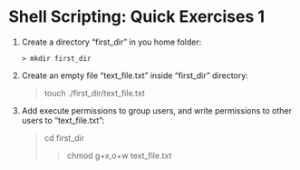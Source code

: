 # Shell Scripting: Quick Exercises 1

1. Create a directory “first_dir” in you home folder:
    ```
    > mkdir first_dir
    ```
2. Create an empty file “text_file.txt” inside “first_dir” directory:
    > touch ./first_dir/text_file.txt

3. Add execute permissions to group users, and write permissions to other users to “text_file.txt”:
    > cd first_dir
    >> chmod g+x,o+w text_file.txt
